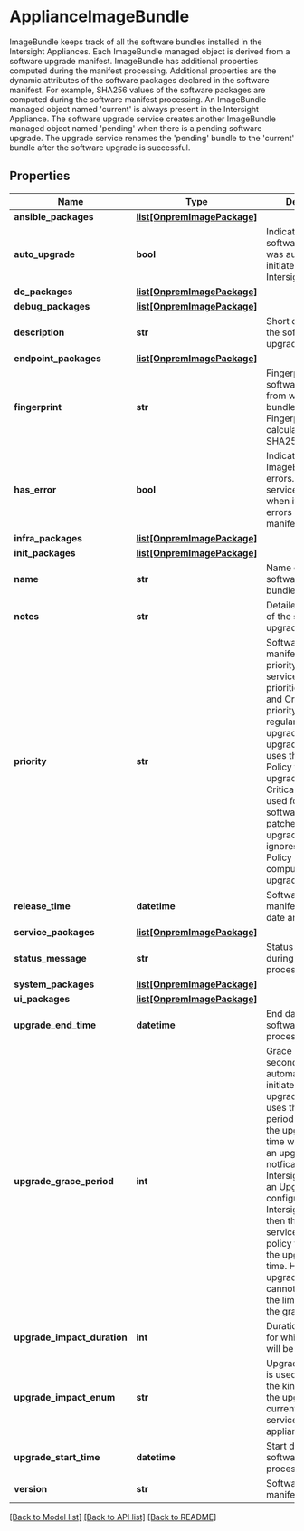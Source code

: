 # ApplianceImageBundle

ImageBundle keeps track of all the software bundles installed in the Intersight Appliances. Each ImageBundle managed object is derived from a software upgrade manifest. ImageBundle has additional properties computed during the manifest processing. Additional properties are the dynamic attributes of the software packages declared in the software manifest. For example, SHA256 values of the software packages are computed during the software manifest processing.  An ImageBundle managed object named 'current' is always present in the Intersight Appliance. The software upgrade service creates another ImageBundle managed object named 'pending' when there is a pending software upgrade. The upgrade service renames the 'pending' bundle to the 'current' bundle after the software upgrade is successful. 
## Properties
Name | Type | Description | Notes
------------ | ------------- | ------------- | -------------
**ansible_packages** | [**list[OnpremImagePackage]**](OnpremImagePackage.md) |  | [optional] 
**auto_upgrade** | **bool** | Indicates that the software upgrade was automatically initiated by the Intersight Appliance.   | [optional] [readonly] 
**dc_packages** | [**list[OnpremImagePackage]**](OnpremImagePackage.md) |  | [optional] 
**debug_packages** | [**list[OnpremImagePackage]**](OnpremImagePackage.md) |  | [optional] 
**description** | **str** | Short description of the software upgrade bundle.   | [optional] [readonly] 
**endpoint_packages** | [**list[OnpremImagePackage]**](OnpremImagePackage.md) |  | [optional] 
**fingerprint** | **str** | Fingerprint of the software manifest from which this bundle is created. Fingerprint is calculated using the SHA256 algorithm.   | [optional] [readonly] 
**has_error** | **bool** | Indicates that the ImageBundle has errors. The upgrade service sets this field when it encounters errors during the manifest processing.   | [optional] [readonly] 
**infra_packages** | [**list[OnpremImagePackage]**](OnpremImagePackage.md) |  | [optional] 
**init_packages** | [**list[OnpremImagePackage]**](OnpremImagePackage.md) |  | [optional] 
**name** | **str** | Name of the software upgrade bundle.   | [optional] [readonly] 
**notes** | **str** | Detailed description of the software upgrade bundle.   | [optional] [readonly] 
**priority** | **str** | Software upgrade manifest&#39;s upgrade priority. The upgrade service supports two priorities, Normal and Critical. Normal priority is used for regular software upgrades, and the upgrade service uses the Upgrade Policy to compute upgrade start time. Critical priority is used for the critical software security patches, and the upgrade service ignores the Upgrade Policy when it computes the upgrade start time.   | [optional] [readonly] [default to 'Normal']
**release_time** | **datetime** | Software upgrade manifest&#39;s release date and time.   | [optional] [readonly] 
**service_packages** | [**list[OnpremImagePackage]**](OnpremImagePackage.md) |  | [optional] 
**status_message** | **str** | Status message set during the manifest processing.   | [optional] [readonly] 
**system_packages** | [**list[OnpremImagePackage]**](OnpremImagePackage.md) |  | [optional] 
**ui_packages** | [**list[OnpremImagePackage]**](OnpremImagePackage.md) |  | [optional] 
**upgrade_end_time** | **datetime** | End date of the software upgrade process.   | [optional] [readonly] 
**upgrade_grace_period** | **int** | Grace period in seconds before the automatic upgrade is initiated. The upgrade service uses the grace period to compute the upgrade start time when it receives an upgrade notfication from the Intersight. If there is an Upgrade Policy configured for the Intersight Appliance, then the upgrade service uses the policy to compute the upgrade start time. However, the upgrade start time cannot not exceed the limit enforced by the grace period.   | [optional] [readonly] 
**upgrade_impact_duration** | **int** | Duration (in minutes) for which services will be disrupted.   | [optional] [readonly] 
**upgrade_impact_enum** | **str** | UpgradeImpactEnum is used to indicate the kind of impact the upgrade has on currently running services on the appliance.   | [optional] [readonly] [default to 'None']
**upgrade_start_time** | **datetime** | Start date of the software upgrade process.   | [optional] [readonly] 
**version** | **str** | Software upgrade manifest&#39;s version.    | [optional] [readonly] 

[[Back to Model list]](../README.md#documentation-for-models) [[Back to API list]](../README.md#documentation-for-api-endpoints) [[Back to README]](../README.md)


